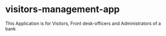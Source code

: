 # visitors-management-app
This Application is for Visitors, Front desk-officers and Administrators of a bank
